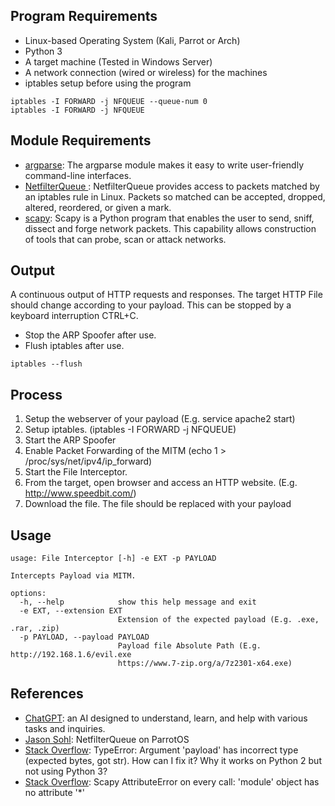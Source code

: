 ## Program Requirements

* Linux-based Operating System (Kali, Parrot or Arch)
* Python 3
* A target machine (Tested in Windows Server)
* A network connection (wired or wireless) for the machines
* iptables setup before using the program
```
iptables -I FORWARD -j NFQUEUE --queue-num 0
iptables -I FORWARD -j NFQUEUE
```

## Module Requirements

* [argparse](https://docs.python.org/3/library/argparse.html?highlight=argparse): The argparse module makes it easy to write user-friendly command-line interfaces.
* [NetfilterQueue ](https://pypi.org/project/NetfilterQueue/): NetfilterQueue provides access to packets matched by an iptables rule in Linux. Packets so matched can be accepted, dropped, altered, reordered, or given a mark.
* [scapy](https://scapy.readthedocs.io/en/latest/): Scapy is a Python program that enables the user to send, sniff, dissect and forge network packets. This capability allows construction of tools that can probe, scan or attack networks.

## Output

A continuous output of HTTP requests and responses. The target HTTP File should change according to your payload.
This can be stopped by a keyboard interruption CTRL+C.

* Stop the ARP Spoofer after use.
* Flush iptables after use.
```
iptables --flush
```

## Process

1. Setup the webserver of your payload (E.g. service apache2 start)
2. Setup iptables. (iptables -I FORWARD -j NFQUEUE)
3. Start the ARP Spoofer
4. Enable Packet Forwarding of the MITM (echo 1 > /proc/sys/net/ipv4/ip_forward)
5. Start the File Interceptor.
5. From the target, open browser and access an HTTP website. (E.g. http://www.speedbit.com/)
6. Download the file. The file should be replaced with your payload

## Usage

```
usage: File Interceptor [-h] -e EXT -p PAYLOAD

Intercepts Payload via MITM.

options:
  -h, --help            show this help message and exit
  -e EXT, --extension EXT
                        Extension of the expected payload (E.g. .exe, .rar, .zip)
  -p PAYLOAD, --payload PAYLOAD
                        Payload file Absolute Path (E.g. http://192.168.1.6/evil.exe
                        https://www.7-zip.org/a/7z2301-x64.exe)
```

## References

* [ChatGPT](https://chat.openai.com/): an AI designed to understand, learn, and help with various tasks and inquiries.
* [Jason Sohl](https://www.jasonsohl.com/netfilterqueue-on-parrotos/): NetfilterQueue on ParrotOS
* [Stack Overflow](https://stackoverflow.com/questions/61098923/typeerror-argument-payload-has-incorrect-type-expected-bytes-got-str-how): TypeError: Argument 'payload' has incorrect type (expected bytes, got str). How can I fix it? Why it works on Python 2 but not using Python 3?
* [Stack Overflow](https://stackoverflow.com/questions/22130342/scapy-attributeerror-on-every-call-module-object-has-no-attribute): Scapy AttributeError on every call: 'module' object has no attribute '*'